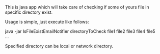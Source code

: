 This is java app which will take care of checking if some of yours file in specific directory exist.

Usage is simple, just execute like follows:

java -jar IsFileExistEmailNotifier directoryToCheck file1 file2 file3 file4 file5 ...

Specified directory can be local or network directory.
